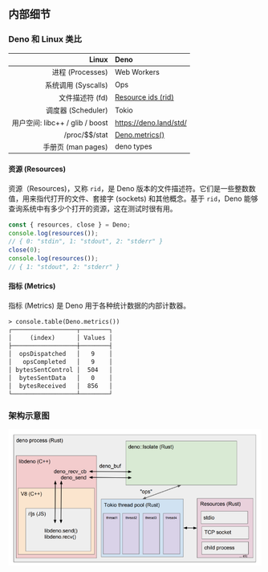 ## 内部细节

### Deno 和 Linux 类比

|                       **Linux** | **Deno**                         |
| ------------------------------: | :------------------------------- |
|                进程 (Processes) | Web Workers                      |
|             系统调用 (Syscalls) | Ops                              |
|                 文件描述符 (fd) | [Resource ids (rid)](#resources) |
|              调度器 (Scheduler) | Tokio                            |
| 用户空间: libc++ / glib / boost | https://deno.land/std/           |
|                 /proc/\$\$/stat | [Deno.metrics()](#metrics)       |
|              手册页 (man pages) | deno types                       |

#### 资源 (Resources)

资源（Resources)，又称 `rid`，是 Deno 版本的文件描述符。它们是一些整数数值，用来指代打开的文件、套接字 (sockets) 和其他概念。基于 `rid`，Deno 能够查询系统中有多少个打开的资源，这在测试时很有用。

```ts
const { resources, close } = Deno;
console.log(resources());
// { 0: "stdin", 1: "stdout", 2: "stderr" }
close(0);
console.log(resources());
// { 1: "stdout", 2: "stderr" }
```

#### 指标 (Metrics)

指标 (Metrics) 是 Deno 用于各种统计数据的内部计数器。

```shell
> console.table(Deno.metrics())
┌──────────────────┬────────┐
│     (index)      │ Values │
├──────────────────┼────────┤
│  opsDispatched   │   9    │
│   opsCompleted   │   9    │
│ bytesSentControl │  504   │
│  bytesSentData   │   0    │
│  bytesReceived   │  856   │
└──────────────────┴────────┘
```

### 架构示意图

![架构示意图](schematic_v0.2.png)
